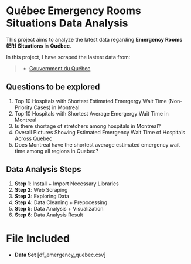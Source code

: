 # Québec Emergency Rooms Situations Data Analysis

This project aims to analyze the latest data regarding **Emergency Rooms (ER) Situations** in **Québec**. 

In this project, I have scraped the lastest data from: <br>
> - [Gouvernment du Québec](https://www.quebec.ca/en/health/health-system-and-services/service-organization/quebec-health-system-and-its-services/situation-in-emergency-rooms-in-quebec)

## Questions to be explored
1. Top 10 Hospitals with Shortest Estimated Emergergy Wait Time (Non-Priority Cases) in Montreal
2. Top 10 Hospitals with Shortest Average Emergergy Wait Time in Montreal
3. Is there shortage of stretchers among hospitals in Montreal?
4. Overall Pictures Showing Estimated Emergency Wait Time of Hospitals Across Quebec
5. Does Montreal have the shortest average estimated emergency wait time among all regions in Quebec?

## Data Analysis Steps
1. **Step 1**: Install + Import Necessary Libraries
2. **Step 2**: Web Scraping
3. **Step 3**: Exploring Data
4. **Step 4**: Data Cleaning + Prepocessing
5. **Step 5**: Data Analysis + Visualization
6. **Step 6**: Data Analysis Result

# File Included
- **Data Set** [df_emergency_quebec.csv]
